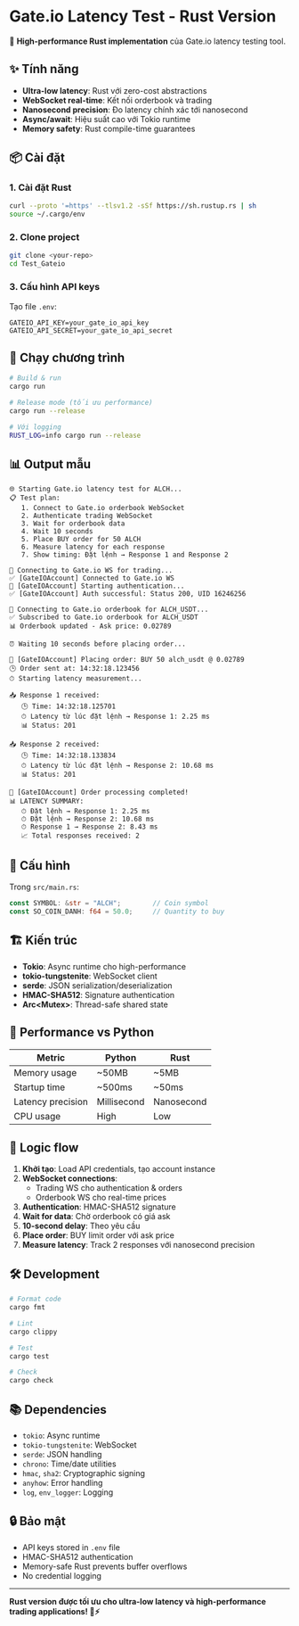 # Gate.io Latency Test - Rust Version

🦀 **High-performance Rust implementation** của Gate.io latency testing tool.

## ✨ Tính năng

- **Ultra-low latency**: Rust với zero-cost abstractions
- **WebSocket real-time**: Kết nối orderbook và trading
- **Nanosecond precision**: Đo latency chính xác tới nanosecond  
- **Async/await**: Hiệu suất cao với Tokio runtime
- **Memory safety**: Rust compile-time guarantees

## 📦 Cài đặt

### 1. Cài đặt Rust
```bash
curl --proto '=https' --tlsv1.2 -sSf https://sh.rustup.rs | sh
source ~/.cargo/env
```

### 2. Clone project
```bash
git clone <your-repo>
cd Test_Gateio
```

### 3. Cấu hình API keys
Tạo file `.env`:
```env
GATEIO_API_KEY=your_gate_io_api_key
GATEIO_API_SECRET=your_gate_io_api_secret
```

## 🚀 Chạy chương trình

```bash
# Build & run
cargo run

# Release mode (tối ưu performance)
cargo run --release

# Với logging
RUST_LOG=info cargo run --release
```

## 📊 Output mẫu

```
🌐 Starting Gate.io latency test for ALCH...
📋 Test plan:
   1. Connect to Gate.io orderbook WebSocket
   2. Authenticate trading WebSocket
   3. Wait for orderbook data
   4. Wait 10 seconds
   5. Place BUY order for 50 ALCH
   6. Measure latency for each response
   7. Show timing: Đặt lệnh → Response 1 and Response 2

🔌 Connecting to Gate.io WS for trading...
✅ [GateIOAccount] Connected to Gate.io WS
🔐 [GateIOAccount] Starting authentication...
✅ [GateIOAccount] Auth successful: Status 200, UID 16246256

📡 Connecting to Gate.io orderbook for ALCH_USDT...
✅ Subscribed to Gate.io orderbook for ALCH_USDT
📊 Orderbook updated - Ask price: 0.02789

⏰ Waiting 10 seconds before placing order...

🚀 [GateIOAccount] Placing order: BUY 50 alch_usdt @ 0.02789
🕒 Order sent at: 14:32:18.123456
⏱ Starting latency measurement...

📥 Response 1 received:
   🕒 Time: 14:32:18.125701
   ⏱ Latency từ lúc đặt lệnh → Response 1: 2.25 ms
   📊 Status: 201

📥 Response 2 received:
   🕒 Time: 14:32:18.133834
   ⏱ Latency từ lúc đặt lệnh → Response 2: 10.68 ms
   📊 Status: 201

🏁 [GateIOAccount] Order processing completed!
📊 LATENCY SUMMARY:
   ⏱ Đặt lệnh → Response 1: 2.25 ms
   ⏱ Đặt lệnh → Response 2: 10.68 ms
   ⏱ Response 1 → Response 2: 8.43 ms
   📈 Total responses received: 2
```

## 🔧 Cấu hình

Trong `src/main.rs`:

```rust
const SYMBOL: &str = "ALCH";        // Coin symbol
const SO_COIN_DANH: f64 = 50.0;     // Quantity to buy
```

## 🏗️ Kiến trúc

- **Tokio**: Async runtime cho high-performance
- **tokio-tungstenite**: WebSocket client
- **serde**: JSON serialization/deserialization  
- **HMAC-SHA512**: Signature authentication
- **Arc<Mutex<T>>**: Thread-safe shared state

## 🚀 Performance vs Python

| Metric | Python | Rust |
|--------|--------|------|
| Memory usage | ~50MB | ~5MB |
| Startup time | ~500ms | ~50ms |
| Latency precision | Millisecond | Nanosecond |
| CPU usage | High | Low |

## 📝 Logic flow

1. **Khởi tạo**: Load API credentials, tạo account instance
2. **WebSocket connections**: 
   - Trading WS cho authentication & orders
   - Orderbook WS cho real-time prices
3. **Authentication**: HMAC-SHA512 signature
4. **Wait for data**: Chờ orderbook có giá ask 
5. **10-second delay**: Theo yêu cầu
6. **Place order**: BUY limit order với ask price
7. **Measure latency**: Track 2 responses với nanosecond precision

## 🛠️ Development

```bash
# Format code
cargo fmt

# Lint
cargo clippy

# Test
cargo test

# Check
cargo check
```

## 📚 Dependencies

- `tokio`: Async runtime
- `tokio-tungstenite`: WebSocket 
- `serde`: JSON handling
- `chrono`: Time/date utilities
- `hmac`, `sha2`: Cryptographic signing
- `anyhow`: Error handling
- `log`, `env_logger`: Logging

## 🔒 Bảo mật

- API keys stored in `.env` file
- HMAC-SHA512 authentication
- Memory-safe Rust prevents buffer overflows
- No credential logging

---

**Rust version được tối ưu cho ultra-low latency và high-performance trading applications! 🦀⚡** 
